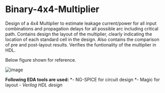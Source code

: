 # Binary-4x4-Multiplier
Design of a 4x4 Multiplier to estimate leakage current/power for all input combinations and
propagation delays for all possible arc including critical path. Contains design the layout of the
multiplier, clearly indicating the location of each standard cell in the design. Also contains the comparison of pre and post-layout results. 
Verifies the funtionality of the multiplier in HDL. 

Below figure shown for reference.

![image](https://user-images.githubusercontent.com/101704193/233776224-e62b2099-20fd-49e9-9285-921aee76c664.png)

**Following EDA tools are used:**
*- NG-SPICE for circuit design
*- Magic for layout
*- Verilog HDL design*
